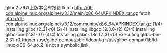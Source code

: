 glibc2.29以上版本会有报错
fetch http://dl-cdn.alpinelinux.org/alpine/v3.12/main/x86_64/APKINDEX.tar.gz
fetch http://dl-cdn.alpinelinux.org/alpine/v3.12/community/x86_64/APKINDEX.tar.gz
(1/4) Installing glibc (2.31-r0)
(2/4) Installing libgcc (9.3.0-r2)
(3/4) Installing glibc-bin (2.31-r0)
(4/4) Installing glibc-i18n (2.31-r0)
Executing glibc-bin-2.31-r0.trigger
/usr/glibc-compat/sbin/ldconfig: /usr/glibc-compat/lib/ld-linux-x86-64.so.2 is not a symbolic link
